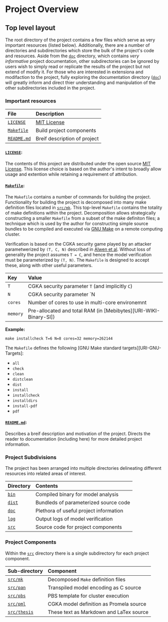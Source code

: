   Project Overview
====================

## Top level layout

The root directory of the project contains a few files which serve as very important resources (listed below).
Additionally, there are a number of directories and subdirectories which store the bulk of the project's code and resources.
Aside from the [`doc`][REPO-URI-doc] directory, which contains *very informative* project documentation, other subdirectories can be ignored by users wish to simply read or replicate the results of the project but not extend of modify it.
For those who are interested in extensiona and modifaction to the project, fully exploring the documentation directory ([`doc`][REPO-URI-doc]) will greatly inform and direct thier understanding and manipulation of the other subdirectories included in the project.


### Important resources

| File                              | Description                  |
| :-------------------------------- | :--------------------------- |
| [`LICENSE`  ][REPO-URI-LICENSE]   | [MIT License][SPDX-MIT]      |
| [`Makefile` ][REPO-URI-Makefile]  | Build project components     |
| [`README.md`][REPO-URI-README.md] | Breif description of project |


#### [`LICENSE`][REPO-URI-LICENSE]:  
  The contents of this project are distributed under the open source [MIT License][SPDX-MIT].
  This license choice is based on the author's intent to broadly allow usage and extention while retaining a requirement of attribution.


#### [`Makefile`][REPO-URI-Makefile]:  
  The `Makefile` contains a number of commands for building the project.
  Functionality for building the project is decomposed into many make definition files located in [`src/mk`][REPO-URI-src-mk].
  This top-level `Makefile` contains the totality of make definitions within the project.
  Decomposition allows strategically constructing a smaller `Makefile` from a subset of the make definiton files; a technique which is used by the author for constructing simple source bundles to be compiled and executed via [GNU Make][GNU-Make] on a remote computing cluster.
  
  Verification is based on the CGKA security game played by an attacker parametwerized by `(T, C, N)` described in [Alwen et al][DOI-00].
  Without loss of generality the project assumes `T = C`, and hence the model verification must be parameterized by `(T, N)`.
  The `Makefile` is designed to accept these, along with other useful parameters.

  | Key      | Value                                                            |
  | :------- | :----------------------------------------------------------------|
  | `T`      | CGKA security parameter `T` (and implicitly `C`)                 |
  | `N`      | CGKA security parameter `N                                       |
  | `cores`  | Number of cores to use in multi-core environemnt                 |
  | `memory` | Pre-allocated and total RAM (in [Mebibytes][URI-WIKI-Binary-SI]) |

  **Example:**
  ```
  make installcheck T=6 N=8 cores=32 memory=262144
  ```

  The `Makefile` defines the following [GNU Make standard targets][URI-GNU-Targets]:

  - `all`
  - `check`
  - `clean`
  - `distclean`
  - `dist`
  - `install`
  - `installcheck`
  - `installdirs`
  - `install-pdf`
  - `pdf`


#### [`README.md`][REPO-URI-README.md]:  
  Describes a breif description and motivation of the project.
  Directs the reader to documentation (including here) for more detailed project information.


### Project Subdivisions

The project has been arranged into multiple directories delineating different resources into related areas of interest.

| Directory               | Contents                               |
| :---------------------- | :------------------------------------- |
| [`bin` ][REPO-URI-bin ] | Compiled binary for model analysis     |
| [`dist`][REPO-URI-dist] | Bundleds of parameterized source code  |
| [`doc` ][REPO-URI-doc ] | Plethora of useful project information |
| [`log` ][REPO-URI-log ] | Output logs of model verification      |
| [`src` ][REPO-URI-src ] | Source code for project components     |


### Project Components

Within the [`src`][REPO-URI-src] directory there is a single subdirectory for each project component.

| Sub-directory                       | Component                               |
| :---------------------------------- | :-------------------------------------- |
| [`src/mk`    ][REPO-URI-src-mk    ] | Decomposed `Make` definition files      |
| [`src/pan`   ][REPO-URI-src-pan   ] | Transpiled model encoding as C source   |
| [`src/pbs`   ][REPO-URI-src-pbs   ] | PBS template for cluster execution      |
| [`src/pml`   ][REPO-URI-src-pml   ] | CGKA model definition as Promela source |
| [`src/thesis`][REPO-URI-src-thesis] | These text as Markdown and LaTex source |


[DOI-00]:         https://doi.org/10.1007/978-3-030-56784-2_9
[GNU-Make]:       https://www.gnu.org/software/make/
[GNU-Targets]:    https://www.gnu.org/software/make/manual/html_node/Standard-Targets.html#Standard-Targets
[SPDX-MIT]:       https://spdx.org/licenses/MIT.html
[WIKI-Binary-SI]: https://en.wikipedia.org/wiki/Binary_prefix

[REPO-URI-LICENSE   ]: https://github.com/recursion-ninja/masters-thesis/blob/master/doc/LICENSE
[REPO-URI-Makefile  ]: https://github.com/recursion-ninja/masters-thesis/blob/master/Makefile
[REPO-URI-README.md ]: https://github.com/recursion-ninja/masters-thesis#readme
[REPO-URI-bin       ]: https://github.com/recursion-ninja/masters-thesis/tree/master/bin
[REPO-URI-dist      ]: https://github.com/recursion-ninja/masters-thesis/tree/master/dist
[REPO-URI-doc       ]: https://github.com/recursion-ninja/masters-thesis/tree/master/doc
[REPO-URI-log       ]: https://github.com/recursion-ninja/masters-thesis/tree/master/log
[REPO-URI-src       ]: https://github.com/recursion-ninja/masters-thesis/tree/master/src
[REPO-URI-src-mk    ]: https://github.com/recursion-ninja/masters-thesis/tree/master/src/mk
[REPO-URI-src-pan   ]: https://github.com/recursion-ninja/masters-thesis/tree/master/src/pan
[REPO-URI-src-pbs   ]: https://github.com/recursion-ninja/masters-thesis/tree/master/src/pbs
[REPO-URI-src-pml   ]: https://github.com/recursion-ninja/masters-thesis/tree/master/src/pml
[REPO-URI-src-thesis]: https://github.com/recursion-ninja/masters-thesis/tree/master/src/thesis
